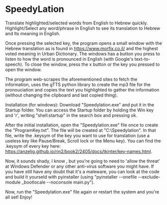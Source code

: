 # SpeedyLation
 Translate highlighted/selected words from English to Hebrew quickly.
 Highlight/Select any word/phrase in English to see its translation to Hebrew and Its meaning in English.
 
 Once pressing the selected key, the program opens a small window with the Hebrew translation as is found in https://www.morfix.co.il/ and the highest voted meaning in Urban Dictionary.
 The windows has a button you press to listen to how the word is pronounced in English (with Google's text-to-speech).
 To close the window, press the x button or the key you pressed to open the window.
 
 The program web-scrapes the aforementioned sites to fetch the information, uses the gTTS python library to create the mp3 file for the pronouciation and copies the text you highlighted to gather the information (without changing the clipboard and last copied thing).
 
 Installation (for windows):
 Download "Speedylation.exe" and put it in the Startup folder.
 You can access the Startup folder by holding the Win key and 'r', writing "shell:startup" in the search box and pressing ok.
 
 After the initial installation, open the "Speedylation.exe" file once to create the "ProgramKey.txt". The file will be created at "C:\Speedylation".
 In that file, write the .keysym of the key you want to use for translation (use a useless key like Pause/Break, Scroll lock or the Menu key).
 You can find the .keysym of every key here: https://anzeljg.github.io/rin2/book2/2405/docs/tkinter/key-names.html.
 
 Now, it sounds shady, I know , but you're going to need to 'allow the threat' at Windows Defender or any other anti-virus software you might have.
 If you have still have any doubt that it's a maleware, you can look at the code and build it yourseld with pyinstaller (using "pyinstaller --onefile --exclude-module _bootlocale --noconsole main.py").
 
 Now, run the "Speedylation.exe" file again or restart the system and you're all set! Enjoy!
